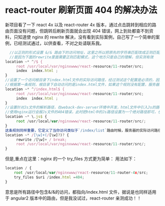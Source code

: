 # react-router 刷新页面 404 的解决办法

新项目看了一下 react 4x 以及 react-router 4x 版本，通过点击跳转到相应的路由页面没有问题，但跳转后刷新页面就会出现 404 错误，网上到处都查不到资料，只知道使 nginx 的 rewrite 解决，没有看到实际案例，自己写了一个简单的案例，已经测试通过，以供查看，不对之处请联系我。

```js
  //以正则的形式设置 &/& 路由下的访问地址，这里之所以把原先的字符串匹配改成正则匹配，
  //是因为下面的rewrite里面需要正则匹配模式，这个地方只是自己的理解，但实测有效
location ~* ^/$ {
     root /usr/local/var/nginxwww/react-resource/11-router/src;
     index  index.html ;
}
//设置了一个访问根目录下index.html文件的实际访问路径，经过测试这个配置是必须的，因为
//根据第一条规则，根目录下自动访问的是index.html文件，如果这个规则没有配置，服务器会报500错误
location ~* ^/index.html$ {
     root /usr/local/var/nginxwww/react-resource/11-router/src;
     index  index.html ;
}
//设置针对Js文件的解析路径，在weback-dev-server环境中开发，html文件中引入Js的路径可能是一个相对路径，
//使用nginx运行会报Js文件的404错误，此时把html中的Js路径设置为一个绝对路径即可，也可以直接设置成&/bundle.js&，然后下面的规则直接匹配到JS文件夹即可
location ~* \.js$ {
     root /usr/local/var/nginxwww/react-resource/11-router/src/;
}
这条规则同样重要，它定义了当你访问类似于`/index/list`路由时候，服务器的实际访问路径，rewrite规则描述访问这种路由的时候实际访问的是&/&路由， break表示，匹配到这个规则后就停止，不再匹配其 他路由规则，当访问&/&路由的时候，就又回到了第一条规则上去
location ~* /[\w]+(/[\w]?)? {
     rewrite /[\w]+ / break;
     root /usr/local/var/nginxwww/react-resource/11-router/src/;
}
```

但是,重点在这里：nginx 的一个 try_files 方式更为简单： 用法如下：

```js
location / {
    root /usr/local/var/nginxwww/react-resource/11-router-4x/src;
    try_files $uri /index.html =404;
}
```

意思是所有路径中包含&/&的访问，都指向/index.html 文件，据说是也同样适用于 angular2 版本中的路由，但是我没试过，react-router 亲测成功！！
